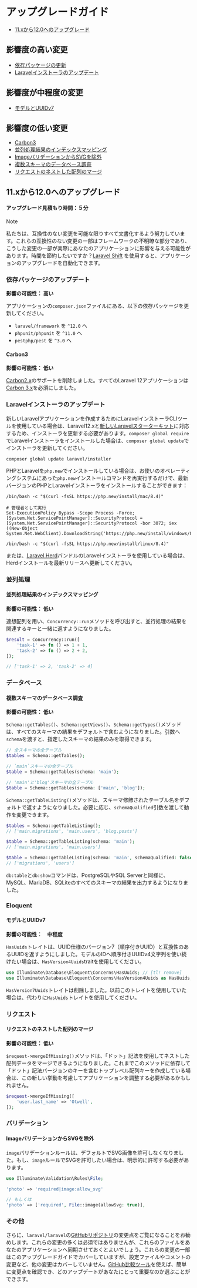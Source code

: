 # アップグレードガイド

- [11.xから12.0へのアップグレード](#upgrade-12.0)

<a name="high-impact-changes"></a>
## 影響度の高い変更

<div class="content-list" markdown="1">

- [依存パッケージの更新](#updating-dependencies)
- [Laravelインストーラのアップデート](#updating-the-laravel-installer)

</div>

<a name="medium-impact-changes"></a>
## 影響度が中程度の変更

<div class="content-list" markdown="1">

- [モデルとUUIDv7](#models-and-uuidv7)

</div>

<a name="low-impact-changes"></a>
## 影響度の低い変更

<div class="content-list" markdown="1">

- [Carbon3](#carbon-3)
- [並列処理結果のインデックスマッピング](#concurrency-result-index-mapping)
- [ImageバリデーションからSVGを除外](#image-validation)
- [複数スキーマのデータベース調査](#multi-schema-database-inspecting)
- [リクエストのネストした配列のマージ](#nested-array-request-merging)

</div>

<a name="upgrade-12.0"></a>
## 11.xから12.0へのアップグレード

#### アップグレード見積もり時間：５分

> [!NOTE]
> 私たちは、互換性のない変更を可能な限りすべて文書化するよう努力しています。これらの互換性のない変更の一部はフレームワークの不明瞭な部分であり、こうした変更の一部が実際にあなたのアプリケーションに影響を与える可能性があります。時間を節約したいですか？[Laravel Shift](https://laravelshift.com/) を使用すると、アプリケーションのアップグレードを自動化できます。

<a name="updating-dependencies"></a>
### 依存パッケージのアップデート

**影響の可能性： 高い**

アプリケーションの`composer.json`ファイルにある、以下の依存パッケージを更新してください。

<div class="content-list" markdown="1">

- `laravel/framework` を `^12.0` へ
- `phpunit/phpunit` を `^11.0` へ
- `pestphp/pest` を `^3.0` へ

</div>

<a name="carbon-3"></a>
#### Carbon3

**影響の可能性： 低い**

[Carbon2.x](https://carbon.nesbot.com/docs/)のサポートを削除しました。すべてのLaravel 12アプリケーションは[Carbon 3.x](https://carbon.nesbot.com/docs/#api-carbon-3)を必須にしました。

<a name="updating-the-laravel-installer"></a>
### Laravelインストーラのアップデート

新しいLaravelアプリケーションを作成するためにLaravelインストーラCLIツールを使用している場合は、Laravel12.xと[新しいLaravelスターターキット](https://laravel.com/starter-kits)に対応するため、インストーラを更新する必要があります。`composer global require`でLaravelインストーラをインストールした場合は、`composer global update`でインストーラを更新してください。

```shell
composer global update laravel/installer
```

PHPとLaravelを`php.new`でインストールしている場合は、お使いのオペレーティングシステムにあった`php.new`インストールコマンドを再実行するだけで、最新バージョンのPHPとLaravelインストーラをインストールすることができます：

```shell tab=macOS
/bin/bash -c "$(curl -fsSL https://php.new/install/mac/8.4)"
```

```shell tab=Windows PowerShell
# 管理者として実行
Set-ExecutionPolicy Bypass -Scope Process -Force; [System.Net.ServicePointManager]::SecurityProtocol = [System.Net.ServicePointManager]::SecurityProtocol -bor 3072; iex ((New-Object System.Net.WebClient).DownloadString('https://php.new/install/windows/8.4'))
```

```shell tab=Linux
/bin/bash -c "$(curl -fsSL https://php.new/install/linux/8.4)"
```

または、[Laravel Herd](https://herd.laravel.com)バンドルのLaravelインストーラを使用している場合は、Herdインストールを最新リリースへ更新してください。

<a name="concurrency"></a>
### 並列処理

<a name="concurrency-result-index-mapping"></a>
#### 並列処理結果のインデックスマッピング

**影響の可能性： 低い**

連想配列を用い、`Concurrency::run`メソッドを呼び出すと、並行処理の結果を関連するキーと一緒に返すようになりました。

```php
$result = Concurrency::run([
    'task-1' => fn () => 1 + 1,
    'task-2' => fn () => 2 + 2,
]);

// ['task-1' => 2, 'task-2' => 4]
```

<a name="database"></a>
### データベース

<a name="multi-schema-database-inspecting"></a>
#### 複数スキーマのデータベース調査

**影響の可能性： 低い**

`Schema::getTables()`、`Schema::getViews()`、`Schema::getTypes()`メソッドは、すべてのスキーマの結果をデフォルトで含むようになりました。引数へ`schema`を渡すと、指定したスキーマの結果のみを取得できます。

```php
// 全スキーマの全テーブル
$tables = Schema::getTables();

// `main`スキーマの全テーブル
$table = Schema::getTables(schema: 'main');

// 'main'と'blog'スキーマの全テーブル
$table = Schema::getTables(schema: ['main', 'blog']);
```

`Schema::getTableListing()`メソッドは、スキーマ修飾されたテーブル名をデフォルトで返すようになりました。必要に応じ、`schemaQualified`引数を渡して動作を変更できます。

```php
$tables = Schema::getTableListing();
// ['main.migrations', 'main.users', 'blog.posts']

$table = Schema::getTableListing(schema: 'main');
// ['main.migrations', 'main.users']

$table = Schema::getTableListing(schema: 'main', schemaQualified: false);
// ['migrations', 'users']
```

`db:table`と`db:show`コマンドは、PostgreSQLやSQL Serverと同様に、MySQL、MariaDB、SQLiteのすべてのスキーマの結果を出力するようになりました。

<a name="eloquent"></a>
### Eloquent

<a name="models-and-uuidv7"></a>
#### モデルとUUIDv7

**影響の可能性：　中程度**

`HasUuids`トレイトは、UUID仕様のバージョン7（順序付きUUID）と互換性のあるUUIDを返すようにしました。モデルのIDへ順序付きUUIDv4文字列を使い続けたい場合は、`HasVersion4Uuids`traitを使用してください。

```php
use Illuminate\Database\Eloquent\Concerns\HasUuids; // [tl! remove]
use Illuminate\Database\Eloquent\Concerns\HasVersion4Uuids as HasUuids; // [tl! add]
```

`HasVersion7Uuids`トレイトは削除しました。以前このトレイトを使用していた場合は、代わりに`HasUuids`トレイトを使用してください。

<a name="requests"></a>
### リクエスト

<a name="nested-array-request-merging"></a>
#### リクエストのネストした配列のマージ

**影響の可能性： 低い**

`$request->mergeIfMissing()`メソッドは、「ドット」記法を使用してネストした配列データをマージできるようになりました。これまでこのメソッドに依存して「ドット」記法バージョンのキーを含むトップレベル配列キーを作成している場合は、この新しい挙動を考慮してアプリケーションを調整する必要があるかもしれません。

```php
$request->mergeIfMissing([
    'user.last_name' => 'Otwell',
]);
```

<a name="validation"></a>
### バリデーション

<a name="image-validation"></a>
#### ImageバリデーションからSVGを除外

`image`バリデーションルールは、デフォルトでSVG画像を許可しなくなりました。もし、`image`ルールでSVGを許可したい場合は、明示的に許可する必要があります。

```php
use Illuminate\Validation\Rules\File;

'photo' => 'required|image:allow_svg'

// もしくは
'photo' => ['required', File::image(allowSvg: true)],
```

<a name="miscellaneous"></a>
### その他

さらに、`laravel/laravel`の[GitHubリポジトリ](https://github.com/laravel/laravel)の変更点をご覧になることをお勧めします。これらの変更の多くは必須ではありませんが、これらのファイルをあなたのアプリケーションへ同期させておくとよいでしょう。これらの変更の一部はこのアップグレードガイドでカバーしていますが、設定ファイルやコメントの変更など、他の変更はカバーしていません。[GitHub比較ツール](https://github.com/laravel/laravel/compare/11.x...12.x)を使えば、簡単に変更点を確認でき、どのアップデートがあなたにとって重要なのか選ぶことができます。
